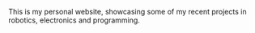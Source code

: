This is my personal website, showcasing some of my recent projects in robotics, electronics and programming.
